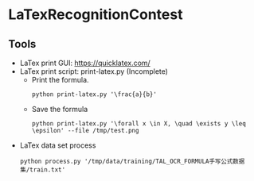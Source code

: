 # LaTexRecognitionContest
## Tools
- LaTex print GUI: https://quicklatex.com/
- LaTex print script: print-latex.py (Incomplete)
    - Print the formula.
        ```
        python print-latex.py '\frac{a}{b}'
        ```
    - Save the formula
        ```
        python print-latex.py '\forall x \in X, \quad \exists y \leq \epsilon' --file /tmp/test.png
        ```
- LaTex data set process
  ```
  python process.py '/tmp/data/training/TAL_OCR_FORMULA手写公式数据集/train.txt'
  ```